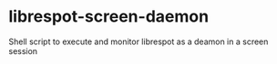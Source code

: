 # librespot-screen-daemon
Shell script to execute and monitor librespot as a deamon in a screen session
